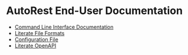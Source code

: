 # AutoRest End-User Documentation
- [Command Line Interface Documentation](command-line-interface.md)
- [Literate File Formats](./literate-file-formats)
- [Configuration File](./literate-file-formats/configuration.md)
- [Literate OpenAPI](./literate-file-formats/openapi.md)
